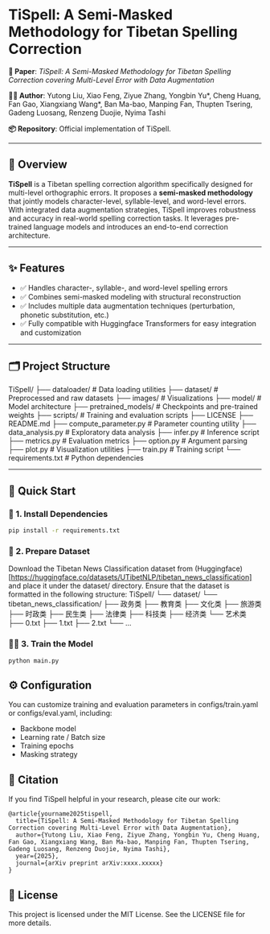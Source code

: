 # TiSpell: A Semi-Masked Methodology for Tibetan Spelling Correction

**📄 Paper**: _TiSpell: A Semi-Masked Methodology for Tibetan Spelling Correction covering Multi-Level Error with Data Augmentation_

**🧑‍💻 Author**: Yutong Liu, Xiao Feng, Ziyue Zhang, Yongbin Yu*, Cheng Huang, Fan Gao, Xiangxiang Wang*, Ban Ma-bao, Manping Fan, Thupten Tsering, Gadeng Luosang, Renzeng Duojie, Nyima Tashi

**📦 Repository**: Official implementation of TiSpell.

---

## 🧠 Overview

**TiSpell** is a Tibetan spelling correction algorithm specifically designed for multi-level orthographic errors. It proposes a **semi-masked methodology** that jointly models character-level, syllable-level, and word-level errors. With integrated data augmentation strategies, TiSpell improves robustness and accuracy in real-world spelling correction tasks. It leverages pre-trained language models and introduces an end-to-end correction architecture.

---

## ✨ Features

- ✅ Handles character-, syllable-, and word-level spelling errors
- ✅ Combines semi-masked modeling with structural reconstruction
- ✅ Includes multiple data augmentation techniques (perturbation, phonetic substitution, etc.)
- ✅ Fully compatible with Huggingface Transformers for easy integration and customization

---

## 🗂️ Project Structure

TiSpell/
├── dataloader/ # Data loading utilities
├── dataset/ # Preprocessed and raw datasets
├── images/ # Visualizations
├── model/ # Model architecture
├── pretrained_models/ # Checkpoints and pre-trained weights
├── scripts/ # Training and evaluation scripts
├── LICENSE
├── README.md
├── compute_parameter.py # Parameter counting utility
├── data_analysis.py # Exploratory data analysis
├── infer.py # Inference script
├── metrics.py # Evaluation metrics
├── option.py # Argument parsing
├── plot.py # Visualization utilities
├── train.py # Training script
└── requirements.txt # Python dependencies

---

## 🚀 Quick Start

### 🔧 1. Install Dependencies

```bash
pip install -r requirements.txt
```
### 📁 2. Prepare Dataset
Download the Tibetan News Classification dataset from (Huggingface)[https://huggingface.co/datasets/UTibetNLP/tibetan_news_classification] and place it under the dataset/ directory. Ensure that the dataset is formatted in the following structure:
TiSpell/
└── dataset/
    └── tibetan_news_classification/
        ├── 政务类
        ├── 教育类
        ├── 文化类
        ├── 旅游类
        ├── 时政类
        ├── 民生类
        ├── 法律类
        ├── 科技类
        ├── 经济类
        └── 艺术类
            ├── 0.txt
            ├── 1.txt
            ├── 2.txt
            └── ...



### 🏋️‍♂️ 3. Train the Model
```
python main.py
```

## ⚙️ Configuration
You can customize training and evaluation parameters in configs/train.yaml or configs/eval.yaml, including:
+ Backbone model
+ Learning rate / Batch size
+ Training epochs
+ Masking strategy



## 📌 Citation
If you find TiSpell helpful in your research, please cite our work:
```
@article{yourname2025tispell,
  title={TiSpell: A Semi-Masked Methodology for Tibetan Spelling Correction covering Multi-Level Error with Data Augmentation},
  author={Yutong Liu, Xiao Feng, Ziyue Zhang, Yongbin Yu, Cheng Huang, Fan Gao, Xiangxiang Wang, Ban Ma-bao, Manping Fan, Thupten Tsering, Gadeng Luosang, Renzeng Duojie, Nyima Tashi},
  year={2025},
  journal={arXiv preprint arXiv:xxxx.xxxxx}
}
```

## 📝 License
This project is licensed under the MIT License. See the LICENSE file for more details.

